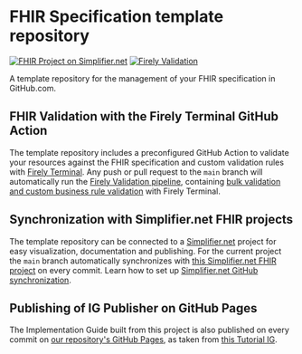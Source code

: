# FHIR Specification template repository

[![FHIR Project on Simplifier.net](https://img.shields.io/badge/FHIR_project_on_Simplifier.net-ACMEFSHExample-green)](https://simplifier.net/ACMEFSHExample) [![Firely Validation](https://github.com/wardweistra/ACMEFSHExample/actions/workflows/main.yml/badge.svg)](https://github.com/wardweistra/ACMEFSHExample/actions/workflows/main.yml)

A template repository for the management of your FHIR specification in GitHub.com.

## FHIR Validation with the Firely Terminal GitHub Action
The template repository includes a preconfigured GitHub Action to validate your resources against the FHIR specification and custom validation rules with [Firely Terminal](https://fire.ly/products/firely-terminal/). Any push or pull request to the `main` branch will automatically run the [Firely Validation pipeline](https://github.com/FirelyTeam/firely-terminal-pipeline), containing [bulk validation and custom business rule validation](https://fire.ly/2021/03/04/quality-control-how-to-validate-full-fhir-specifications-in-one-click/) with Firely Terminal.

## Synchronization with Simplifier.net FHIR projects
The template repository can be connected to a [Simplifier.net](http://simplifier.net) project for easy visualization, documentation and publishing. For the current project the `main` branch automatically synchronizes with [this Simplifier.net FHIR project](https://simplifier.net/ACMEGitHubExample) on every commit. Learn how to set up [Simplifier.net GitHub synchronization](https://docs.fire.ly/projects/Simplifier/simplifierGithub.html).

## Publishing of IG Publisher on GitHub Pages

The Implementation Guide built from this project is also published on every commit on [our repository's GitHub Pages](https://wardweistra.github.io/ACMEFSHExample/), as taken from [this Tutorial IG](https://github.com/hl7-be/tutorial_ig).
